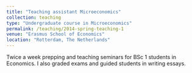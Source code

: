 ```yaml
---
title: "Teaching assistant Microeconomics"
collection: teaching
type: "Undergraduate course in Microeconomics"
permalink: /teaching/2014-spring-teaching-1
venue: "Erasmus School of Economics"
location: "Rotterdam, The Netherlands"
---
```


Twice a week prepping and teaching seminars for BSc 1 students in Economics. I also graded exams and guided students in writing essays.